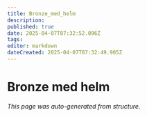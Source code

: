```yaml
---
title: Bronze_med_helm
description: 
published: true
date: 2025-04-07T07:32:52.096Z
tags: 
editor: markdown
dateCreated: 2025-04-07T07:32:49.905Z
---
```


# Bronze med helm

*This page was auto-generated from structure.*
